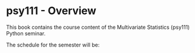 # psy111 - Overview

This book contains the course content of the Multivariate Statistics (psy111) Python seminar.

The schedule for the semester will be:

```{tableofcontents}
```
